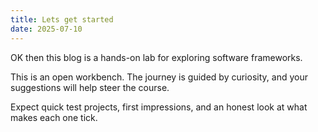 ```yaml
---
title: Lets get started
date: 2025-07-10
---
```

OK then this blog is a hands-on lab for exploring software frameworks.

This is an open workbench. The journey is guided by curiosity, and your suggestions will help steer the course.

 Expect quick test projects, first impressions, and an honest look at what makes each one tick.
